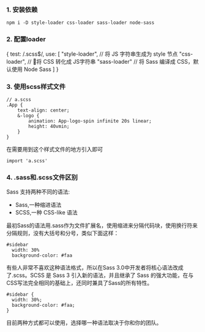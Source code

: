 ### 1. 安装依赖
```
npm i -D style-loader css-loader sass-loader node-sass
```
### 2. 配置loader
{
    test: /\.scss$/,
    use: [
        "style-loader", // 将 JS 字符串生成为 style 节点
        "css-loader", // 将 CSS 转化成 JS字符串
        "sass-loader" // 将 Sass 编译成 CSS，默认使用 Node Sass
    ]
}
### 3. 使用scss样式文件
```
// a.scss
.App {
    text-align: center;
    &-logo {
        animation: App-logo-spin infinite 20s linear;
        height: 40vmin;
    }
}
```
在需要用到这个样式文件的地方引入即可
```
import 'a.scss'
```
### 4. .sass和.scss文件区别
Sass 支持两种不同的语法:
- Sass,一种缩进语法
- SCSS,一种 CSS-like 语法

最初Sass的语法用.sass作为文件扩展名，使用缩进来分隔代码块，使用换行符来分隔规则，没有大括号和分号，类似下面这样：
```
#sidebar
  width: 30%
  background-color: #faa
```
有些人非常不喜欢这种语法格式，所以在Sass 3.0中开发者将核心语法改成了.scss。SCSS 是 Sass 3 引入新的语法，并且继承了 Sass 的强大功能，在与 CSS写法完全相同的基础上，还同时兼具了Sass的所有特性。
```
#sidebar {
  width: 30%;
  background-color: #faa;
}
```
目前两种方式都可以使用，选择哪一种语法取决于你和你的团队。